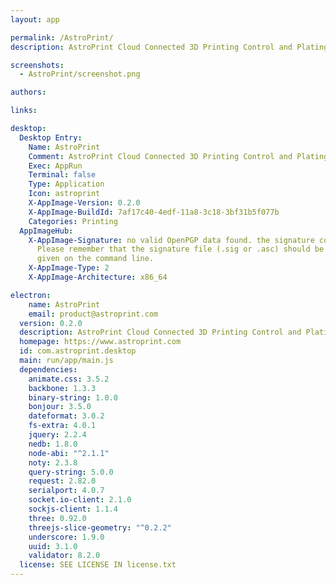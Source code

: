```yaml
---
layout: app

permalink: /AstroPrint/
description: AstroPrint Cloud Connected 3D Printing Control and Plating software

screenshots:
  - AstroPrint/screenshot.png

authors:

links:

desktop:
  Desktop Entry:
    Name: AstroPrint
    Comment: AstroPrint Cloud Connected 3D Printing Control and Plating software
    Exec: AppRun
    Terminal: false
    Type: Application
    Icon: astroprint
    X-AppImage-Version: 0.2.0
    X-AppImage-BuildId: 7af17c40-4edf-11a8-3c18-3bf31b5f077b
    Categories: Printing
  AppImageHub:
    X-AppImage-Signature: no valid OpenPGP data found. the signature could not be verified.
      Please remember that the signature file (.sig or .asc) should be the first file
      given on the command line.
    X-AppImage-Type: 2
    X-AppImage-Architecture: x86_64

electron:
    name: AstroPrint
    email: product@astroprint.com
  version: 0.2.0
  description: AstroPrint Cloud Connected 3D Printing Control and Plating software
  homepage: https://www.astroprint.com
  id: com.astroprint.desktop
  main: run/app/main.js
  dependencies:
    animate.css: 3.5.2
    backbone: 1.3.3
    binary-string: 1.0.0
    bonjour: 3.5.0
    dateformat: 3.0.2
    fs-extra: 4.0.1
    jquery: 2.2.4
    nedb: 1.8.0
    node-abi: "^2.1.1"
    noty: 2.3.8
    query-string: 5.0.0
    request: 2.82.0
    serialport: 4.0.7
    socket.io-client: 2.1.0
    sockjs-client: 1.1.4
    three: 0.92.0
    threejs-slice-geometry: "^0.2.2"
    underscore: 1.9.0
    uuid: 3.1.0
    validator: 8.2.0
  license: SEE LICENSE IN license.txt
---
```

